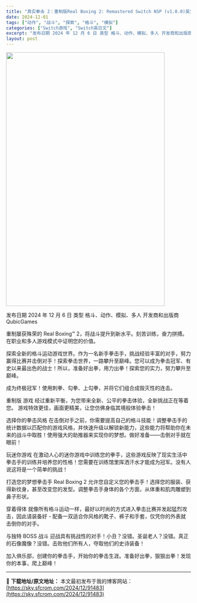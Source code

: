 ```yaml
---
title: "真实拳击 2：重制版Real Boxing 2: Remastered Switch NSP (v1.0.0)英文"
date: 2024-12-01
tags: ["动作", "战斗", "探索", "格斗", "模拟"]
categories: ["Switch游戏", "Switch英日文"]
excerpt: "发布日期 2024 年 12 月 6 日 类型 格斗、动作、模拟、多人 开发商和出版商 QubicGames 重制屡获殊荣的 Real Boxing™ 2，将战斗提升到新水平。刻苦训练，奋力拼搏。在职业和多人游戏模式中证明您的价值。 探索全新的格斗运动游戏世界。作为一名新手拳击手，挑战经验丰富的对手&hellip;"
layout: post
---
```


<img class="aligncenter size-full wp-image-91484" src="https://sky.sfcrom.com/wp-content/uploads/2024/12/2024120108191195.webp" alt="" width="432" height="692" />

发布日期 2024 年 12 月 6 日
类型 格斗、动作、模拟、多人
开发商和出版商 QubicGames

重制屡获殊荣的 Real Boxing™ 2，将战斗提升到新水平。刻苦训练，奋力拼搏。在职业和多人游戏模式中证明您的价值。

探索全新的格斗运动游戏世界。作为一名新手拳击手，挑战经验丰富的对手，努力赢得比赛并击倒对手！探索拳击世界，一路攀升至巅峰。您可以成为拳击冠军、有史以来最出色的战士！所以，准备好出拳，用力出拳！探索您的实力，努力攀升至巅峰。

成为终极冠军！使用刺拳、勾拳、上勾拳，并将它们组合成毁灭性的连击。

重制版 游戏
经过重新平衡，为您带来全新、公平的拳击体验，全新挑战正在等着您。 游戏特效更佳，画面更精美，让您仿佛身临其境般体验拳击！

选择你的拳击风格
在击倒对手之前，你需要提高自己的格斗技能！调整拳击手的统计数据以匹配你的游戏风格，并快速升级以解锁新能力，这些能力将帮助你在未来的战斗中取胜！使用强大的助推器来实现你的梦想。做好准备——击倒对手就在眼前！

玩迷你游戏
在激动人心的迷你游戏中训练您的拳手，这些游戏反映了现实生活中拳击手的训练并培养您的性格！您需要在训练馆里挥洒汗水才能成为冠军。没有人说这将是一个简单的挑战！

打造您的梦想拳击手
Real Boxing 2 允许您自定义您的拳击手！选择您的服装、获得新纹身，甚至改变您的发型。调整拳击手身体的各个方面，从体重和肌肉雕塑到鼻子形状。

穿着得体
就像所有格斗运动一样，最好以时尚的方式进入拳击比赛并发起猛烈攻击，因此请装备好 - 配备一双适合你风格的靴子、裤子和手套，仅凭你的外表就击倒你的对手。

与独特 BOSS 战斗
迎战具有挑战性的对手！小丑？没错。圣诞老人？没错。真正的石像魔像？没错。击败他们所有人，夺取他们的史诗装备！

加入俱乐部，创建你的拳击手，开始你的拳击生涯。准备好出拳，狠狠出拳！发现你的本事，爬上巅峰！

---
📖 **下载地址/原文地址：** 本文最初发布于我的博客网站：[https://sky.sfcrom.com/2024/12/91483](https://sky.sfcrom.com/2024/12/91483)
